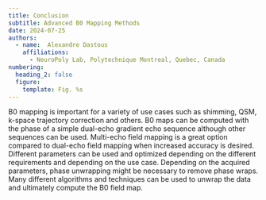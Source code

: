 ```yaml
---
title: Conclusion
subtitle: Advanced B0 Mapping Methods
date: 2024-07-25
authors:
  - name:  Alexandre Dastous
    affiliations:
      - NeuroPoly Lab, Polytechnique Montreal, Quebec, Canada
numbering:
  heading_2: false
  figure:
    template: Fig. %s
---
```


B0 mapping is important for a variety of use cases such as shimming, QSM, k-space trajectory correction and others. B0 maps can be computed with the phase of a simple dual-echo gradient echo sequence although other sequences can be used. Multi-echo field mapping is a great option compared to dual-echo field mapping when increased accuracy is desired. Different parameters can be used and optimized depending on the different requirements and depending on the use case. Depending on the acquired parameters, phase unwrapping might be necessary to remove phase wraps. Many different algorithms and techniques can be used to unwrap the data and ultimately compute the B0 field map.